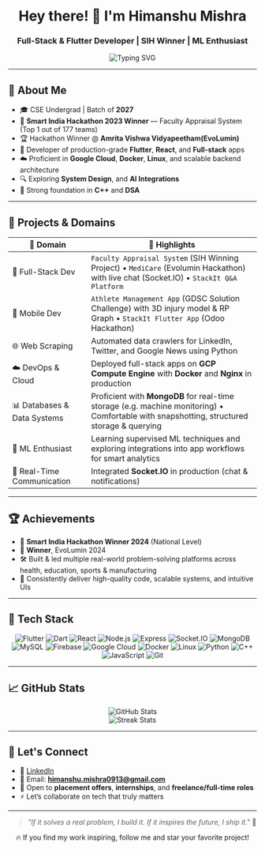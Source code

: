 <h1 align="center">Hey there! 👋 I'm Himanshu Mishra</h1>
<h3 align="center">Full-Stack & Flutter Developer | SIH Winner | ML Enthusiast</h3>

<p align="center">
  <img src="https://readme-typing-svg.demolab.com?font=Fira+Code&size=22&duration=3000&pause=1000&color=00FFAA&center=true&vCenter=true&width=600&lines=Full-Stack+%26+Flutter+Developer;SIH+Winner+2024+🏆;ML+Enthusiast+%7C+Open+Source+Contributor;GCP+%7C+Socket.IO+%7C+MongoDB+%7C+Docker" alt="Typing SVG" />
</p>

---

## 🚀 About Me

- 🎓 CSE Undergrad | Batch of **2027**
- 👑 **Smart India Hackathon 2023 Winner** — Faculty Appraisal System (Top 1 out of 177 teams)
- 🏆 Hackathon Winner @ **Amrita Vishwa Vidyapeetham(EvoLumin)**
- 📱 Developer of production-grade **Flutter**, **React**, and **Full-stack** apps
- ☁️ Proficient in **Google Cloud**, **Docker**, **Linux**, and scalable backend architecture
- 🔍 Exploring **System Design**, and **AI Integrations**
- 🧠 Strong foundation in **C++** and **DSA**

---

## 🧠 Projects & Domains

| 💼 Domain | 🌟 Highlights |
|----------|-----------------------------|
| 🚀 Full-Stack Dev | `Faculty Appraisal System` (SIH Winning Project) • `MediCare` (Evolumin Hackathon) with live chat (Socket.IO) • `StackIt Q&A Platform` |
| 📱 Mobile Dev | `Athlete Management App` (GDSC Solution Challenge) with 3D injury model & RP Graph • `StackIt Flutter App` (Odoo Hackathon) |
| 🌐 Web Scraping | Automated data crawlers for LinkedIn, Twitter, and Google News using Python |
| ☁️ DevOps & Cloud | Deployed full-stack apps on **GCP Compute Engine** with **Docker** and **Nginx** in production |
| 📊 Databases & Data Systems | Proficient with **MongoDB** for real-time storage (e.g. machine monitoring) • Comfortable with snapshotting, structured storage & querying |
| 🤖 ML Enthusiast | Learning supervised ML techniques and exploring integrations into app workflows for smart analytics |
| 🔌 Real-Time Communication | Integrated **Socket.IO** in production (chat & notifications)


---

## 🏆 Achievements

- 👑 **Smart India Hackathon Winner 2024** (National Level)  
- 🥇 **Winner**, EvoLumin 2024  
- 🛠 Built & led multiple real-world problem-solving platforms across health, education, sports & manufacturing  
- 🎯 Consistently deliver high-quality code, scalable systems, and intuitive UIs  

---

## 🧰 Tech Stack

<div align="center">

![Flutter](https://img.shields.io/badge/-Flutter-02569B?&logo=flutter)
![Dart](https://img.shields.io/badge/-Dart-0175C2?&logo=dart)
![React](https://img.shields.io/badge/-React-000?&logo=react)
![Node.js](https://img.shields.io/badge/-Node.js-339933?&logo=nodedotjs)
![Express](https://img.shields.io/badge/-Express.js-000000?&logo=express)
![Socket.IO](https://img.shields.io/badge/-Socket.IO-010101?&logo=socket.io)
![MongoDB](https://img.shields.io/badge/-MongoDB-47A248?&logo=mongodb)
![MySQL](https://img.shields.io/badge/-MySQL-4479A1?&logo=mysql)
![Firebase](https://img.shields.io/badge/-Firebase-FFCA28?&logo=firebase)
![Google Cloud](https://img.shields.io/badge/-GCP-4285F4?&logo=googlecloud)
![Docker](https://img.shields.io/badge/-Docker-2496ED?&logo=docker)
![Linux](https://img.shields.io/badge/-Linux-FCC624?&logo=linux)
![Python](https://img.shields.io/badge/-Python-3776AB?&logo=python)
![C++](https://img.shields.io/badge/-C++-00599C?&logo=c%2B%2B)
![JavaScript](https://img.shields.io/badge/-JavaScript-F7DF1E?&logo=javascript)
![Git](https://img.shields.io/badge/-Git-F05032?&logo=git)

</div>


---

## 📈 GitHub Stats

<p align="center">
  <img src="https://github-readme-stats.vercel.app/api?username=himanshu-mishra-27&show_icons=true&theme=tokyonight&count_private=true" alt="GitHub Stats" />
  <br />
  <img src="https://github-readme-streak-stats.herokuapp.com?user=himanshu-mishra-27&theme=tokyonight" alt="Streak Stats" />
</p>

---

## 🤝 Let's Connect

- 🔗 [LinkedIn](https://www.linkedin.com/in/himanshu-mishra-459b882b4/)
- 💌 Email: **himanshu.mishra0913@gmail.com**
- 💼 Open to **placement offers**, **internships**, and **freelance/full-time roles**
- ⚡ Let’s collaborate on tech that truly matters

---

> *"If it solves a real problem, I build it. If it inspires the future, I ship it."* 🚀

<p align="center">
  🔥 If you find my work inspiring, follow me and star your favorite project!  
</p>
